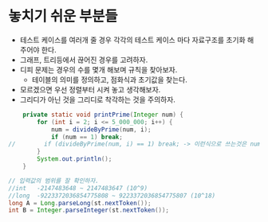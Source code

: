 # 놓치기 쉬운 부분들

- 테스트 케이스를 여러개 줄 경우 각각의 테스트 케이스 마다 자료구조를 초기화 해주어야 한다.
- 그래프, 트리등에서 끊어진 경우를 고려하자.
- 디피 문제는 경우의 수를 몇개 해보며 규칙을 찾아보자.
  - 테이블의 의미를 정의하고, 점화식과 초기값을 찾는다.
- 모르겠으면 우선 정렬부터 시켜 놓고 생각해보자.
- 그리디가 아닌 것을 그리디로 착각하는 것을 주의하자.


```java
    private static void printPrime(Integer num) {
        for (int i = 2; i <= 5_000_000; i++) {
            num = divideByPrime(num, i);
            if (num == 1) break;
//        if (divideByPrime(num, i) == 1) break; -> 이런식으로 쓰는것은 num값의 갱신을 막는다.
        }
        System.out.println();
    }
```

```java
// 입력값의 범위를 잘 확인하자.
//int	-2147483648 ~ 2147483647 (10^9)
//long	-9223372036854775808 ~ 9223372036854775807 (10^18)
long A = Long.parseLong(st.nextToken());
int B = Integer.parseInteger(st.nextToken());
```
